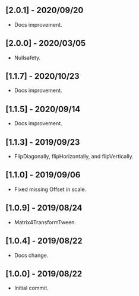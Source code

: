 ## [2.0.1] - 2020/09/20

* Docs improvement.

## [2.0.0] - 2020/03/05

* Nullsafety.

## [1.1.7] - 2020/10/23

* Docs improvement.

## [1.1.5] - 2020/09/14

* Docs improvement.

## [1.1.3] - 2019/09/23

* FlipDiagonally, flipHorizontally, and flipVertically.

## [1.1.0] - 2019/09/06

* Fixed missing Offset in scale. 

## [1.0.9] - 2019/08/24

* Matrix4TransformTween.

## [1.0.4] - 2019/08/22

* Docs change. 

## [1.0.0] - 2019/08/22

* Initial commit.
